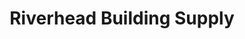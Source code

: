 ---
title: "Riverhead Building Supply"
url: /greenport-west/riverhead-building-supply/
shop: Eisenwaren
---